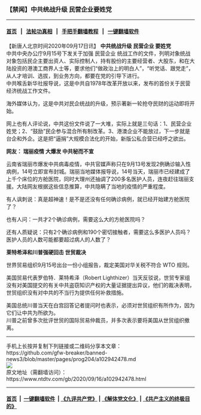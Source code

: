 ### 【禁闻】中共统战升级 民营企业要姓党
------------------------

#### [首页](https://github.com/gfw-breaker/banned-news3/blob/master/README.md) &nbsp;&nbsp;|&nbsp;&nbsp; [法轮功真相](https://github.com/begood0513/basic/blob/master/README.md)  &nbsp;&nbsp;|&nbsp;&nbsp; [手把手翻墙教程](https://github.com/gfw-breaker/guides/wiki)  &nbsp;&nbsp;|&nbsp;&nbsp; [一键翻墙软件](https://github.com/gfw-breaker/nogfw/blob/master/README.md)  



<div><div class="post_content" itemprop="articleBody">
 <p>
  【新唐人北京时间2020年09月17日讯】
  <strong>
   中共统战升级
   <ok href="https://www.ntdtv.com/gb/民营企业.htm">
    民营企业
   </ok>
   要姓党
  </strong>
  <br/>
  中共中央办公庁9月15号下发关于加强
  <ok href="https://www.ntdtv.com/gb/民营企业.htm">
   民营企业
  </ok>
  统战工作的文件，列明对象统战对象包括民企主要出资人、实际控制人，持有股份的主要经营者、大股东，和在大陆投资的港澳工商界人士等，要求他们“做政治上的明白人”，“听党话、跟党走”，从人才培训、选拔，到业务方向，都要在党的引导下进行。
  <br/>
  中共喉舌新华社报导说，这是中共自1978年改革开放以来，发布的首份关于民营经济统战工作文件。
 </p>
 <p>
  海外媒体认为，这是中共对民企统战的升级，预示著新一轮抢夺民财的运动即将开始。
 </p>
 <p>
  网上也有人评论说，中共这份文件说了一大堆，实际上就是三句话：1、民营企业姓党；2、“鼓励”民企参与混合所有制改革。3、港澳企业不能放过，下一步就是台企和外企。这是把“逼捐”大规模合法化的开始，新版公私合营已经呼之欲出。
 </p>
 <p>
  <strong>
   网友：
   <ok href="https://www.ntdtv.com/gb/瑞丽疫情.htm">
    瑞丽疫情
   </ok>
   大爆发 中共秘而不宣
  </strong>
 </p>
 <p>
  云南省瑞丽市爆发中共病毒疫情，中共官媒声称只在9月13号发现2例确诊输入性病例，14号立即宣布封城。瑞丽当地媒体报导说，14号当天，瑞丽市已经建成了上千个床位的方舱医院，同时大理州还抽调了200多名医护人员，连夜赶往瑞丽支援。大陆网友根据这些信息推算，中共隐瞒了当地的疫情的严重程度。
 </p>
 <p>
  有人讽刺说：真是超神速！是不是还没有任何确诊病例，就已经开始建方舱医院了？
 </p>
 <p>
  也有人问：一共才2个确诊病例，需要这么大的方舱医院吗？
 </p>
 <p>
  还有人质疑说：只有2个确诊病例和190个密切接触者，需要这么多医护人员吗？医护人员的人数可能都要超过病人的人数了？
 </p>
 <p>
  <strong>
   莱特希泽和川普强硬回击
   <ok href="https://www.ntdtv.com/gb/世贸裁决.htm">
    世贸裁决
   </ok>
  </strong>
 </p>
 <p>
  世界贸易组织9月15号出台一份小组报告，裁定美国对华关税不符合
  <ok href="https://www.ntdtv.com/gb/wto.htm">
   WTO
  </ok>
  规则。
 </p>
 <p>
  美国贸易代表罗伯特．莱特希泽（Robert Lighthizer）当天反驳说，世贸专家组没有对美国提交的有关中共盗窃知识产权的大量证据提出异议，他们的裁决表明，世贸组织没有对中共的不当行为提供任何补救措施。
 </p>
 <p>
  美国总统川普当天在白宫回答记者提问时也表示，必须对世贸组织有所作为，因为它们让中共为所欲为。
  <br/>
  川普之前曾多次批评世贸的国际贸易仲裁员，并多次表示要将美国从世贸组织撤离。
 </p>
 <div class="single_ad">
 </div>
</div>
</div>
<hr/>
手机上长按并复制下列链接或二维码分享本文章：<br/>
https://github.com/gfw-breaker/banned-news3/blob/master/pages/prog204/a102942478.md <br/>
<a href='https://github.com/gfw-breaker/banned-news3/blob/master/pages/prog204/a102942478.md'><img src='https://github.com/gfw-breaker/banned-news3/blob/master/pages/prog204/a102942478.md.png'/></a> <br/>
原文地址（需翻墙访问）：https://www.ntdtv.com/gb/2020/09/16/a102942478.html


------------------------
#### [首页](https://github.com/gfw-breaker/banned-news3/blob/master/README.md) &nbsp;|&nbsp; [一键翻墙软件](https://github.com/gfw-breaker/nogfw/blob/master/README.md) &nbsp;| [《九评共产党》](https://github.com/gfw-breaker/9ping.md/blob/master/README.md#九评之一评共产党是什么) | [《解体党文化》](https://github.com/gfw-breaker/jtdwh.md/blob/master/README.md) | [《共产主义的终极目的》](https://github.com/gfw-breaker/gczydzjmd.md/blob/master/README.md)


<img src='http://gfw-breaker.win/banned-news3/pages/prog204/a102942478.md' width='0px' height='0px'/>